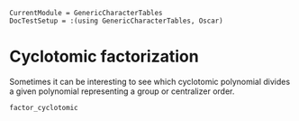 ```@meta
CurrentModule = GenericCharacterTables
DocTestSetup = :(using GenericCharacterTables, Oscar)
```

# Cyclotomic factorization

Sometimes it can be interesting to see which cyclotomic polynomial divides a given
polynomial representing a group or centralizer order.

```@docs
factor_cyclotomic
```
